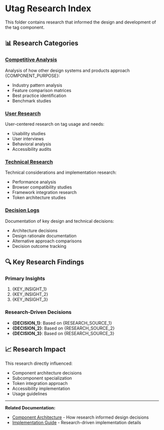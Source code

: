 # Utag Research Index

This folder contains research that informed the design and development of the tag component.

## 📊 Research Categories

### [Competitive Analysis](competitive-analysis/)
Analysis of how other design systems and products approach {COMPONENT_PURPOSE}:
- Industry pattern analysis
- Feature comparison matrices  
- Best practice identification
- Benchmark studies

### [User Research](user-research/)
User-centered research on tag usage and needs:
- Usability studies
- User interviews
- Behavioral analysis
- Accessibility audits

### [Technical Research](technical-research/)
Technical considerations and implementation research:
- Performance analysis
- Browser compatibility studies
- Framework integration research
- Token architecture studies

### [Decision Logs](decision-logs/)
Documentation of key design and technical decisions:
- Architecture decisions
- Design rationale documentation
- Alternative approach comparisons
- Decision outcome tracking

## 🔍 Key Research Findings

### Primary Insights
1. {KEY_INSIGHT_1}
2. {KEY_INSIGHT_2}
3. {KEY_INSIGHT_3}

### Research-Driven Decisions
- **{DECISION_1}**: Based on {RESEARCH_SOURCE_1}
- **{DECISION_2}**: Based on {RESEARCH_SOURCE_2}
- **{DECISION_3}**: Based on {RESEARCH_SOURCE_3}

## 📈 Research Impact

This research directly influenced:
- Component architecture decisions
- Subcomponent specialization
- Token integration approach
- Accessibility implementation
- Usage guidelines

---

**Related Documentation:**
- [Component Architecture](../02-architecture.md) - How research informed design decisions
- [Implementation Guide](../03-implementation.md) - Research-driven implementation details
